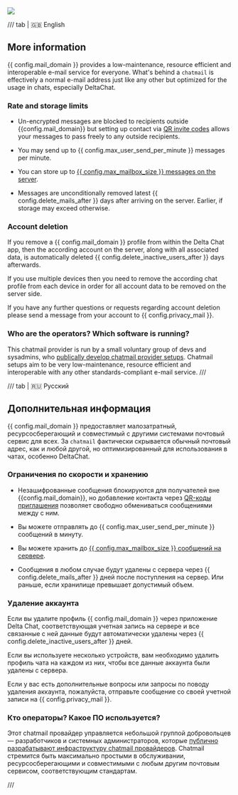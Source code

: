 <img class="banner" src="collage-info.png"/>

/// tab | 🇬🇧 English

## More information 

{{ config.mail_domain }} provides a low-maintenance, resource efficient and 
interoperable e-mail service for everyone. What's behind a `chatmail` is 
effectively a normal e-mail address just like any other but optimized 
for the usage in chats, especially DeltaChat.


### Rate and storage limits 

- Un-encrypted messages are blocked to recipients outside
  {{config.mail_domain}} but setting up contact via [QR invite codes](https://delta.chat/en/help#howtoe2ee) 
  allows your messages to pass freely to any outside recipients.

- You may send up to {{ config.max_user_send_per_minute }} messages per minute.

- You can store up to [{{ config.max_mailbox_size }} messages on the server](https://delta.chat/en/help#what-happens-if-i-turn-on-delete-old-messages-from-server).

- Messages are unconditionally removed latest {{ config.delete_mails_after }} days after arriving on the server.
  Earlier, if storage may exceed otherwise.


### <a name="account-deletion"></a> Account deletion 

If you remove a {{ config.mail_domain }} profile from within the Delta Chat app, 
then the according account on the server, along with all associated data,
is automatically deleted {{ config.delete_inactive_users_after }} days afterwards. 

If you use multiple devices 
then you need to remove the according chat profile from each device
in order for all account data to be removed on the server side. 

If you have any further questions or requests regarding account deletion
please send a message from your account to {{ config.privacy_mail }}. 


### Who are the operators? Which software is running? 

This chatmail provider is run by a small voluntary group of devs and sysadmins,
who [publically develop chatmail provider setups](https://github.com/deltachat/chatmail).
Chatmail setups aim to be very low-maintenance, resource efficient and 
interoperable with any other standards-compliant e-mail service. 
///

/// tab | 🇷🇺 Русский

## Дополнительная информация

{{ config.mail_domain }} предоставляет малозатратный, ресурсосберегающий и совместимый с другими системами почтовый сервис для всех. За `chatmail` фактически скрывается 
обычный почтовый адрес, как и любой другой, но оптимизированный 
для использования в чатах, особенно DeltaChat.

### Ограничения по скорости и хранению

* Незашифрованные сообщения блокируются для получателей вне
  {{config.mail_domain}}, но добавление контакта через [QR-коды приглашения](https://delta.chat/en/help#howtoe2ee)
  позволяет свободно обмениваться сообщениями между с ним.

* Вы можете отправлять до {{ config.max_user_send_per_minute }} сообщений в минуту.

- Вы можете хранить до [{{ config.max_mailbox_size }} сообщений на сервере](https://delta.chat/en/help#what-happens-if-i-turn-on-delete-old-messages-from-server).

* Сообщения в любом случае будут удалены с сервера через {{ config.delete_mails_after }} дней после поступления на сервер.
  Или раньше, если хранилище превышает допустимый объем.

### <a name="account-deletion"></a> Удаление аккаунта

Если вы удалите профиль {{ config.mail_domain }} через приложение Delta Chat,
соответствующая учетная запись на сервере и все связанные с ней данные
будут автоматически удалены через {{ config.delete_inactive_users_after }} дней.

Если вы используете несколько устройств,
вам необходимо удалить профиль чата на каждом из них,
чтобы все данные аккаунта были удалены с сервера.

Если у вас есть дополнительные вопросы или запросы по поводу удаления аккаунта,
пожалуйста, отправьте сообщение со своей учетной записи на {{ config.privacy_mail }}.

### Кто операторы? Какое ПО используется?

Этот chatmail провайдер управляется небольшой группой добровольцев — разработчиков и системных администраторов,
которые [публично разрабатывают инфраструктуру chatmail провайдеров](https://github.com/deltachat/chatmail).
Chatmail стремится быть максимально простыми в обслуживании, ресурсосберегающими и
совместимыми с любым другим почтовым сервисом, соответствующим стандартам.

///

